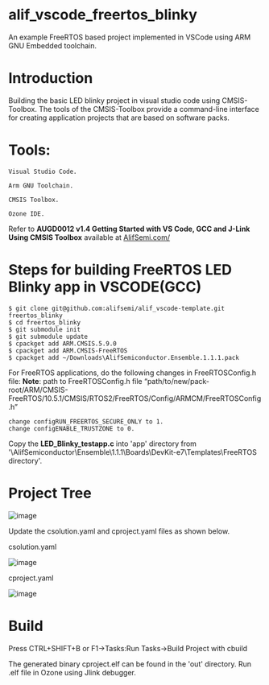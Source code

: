 # alif_vscode_freertos_blinky
An example FreeRTOS based project implemented in VSCode using ARM GNU Embedded toolchain.

# Introduction 

Building the basic LED blinky project in visual studio code using CMSIS-Toolbox. The tools of the CMSIS-Toolbox provide a command-line interface for creating application projects that are based on software packs. 

# Tools: 

    Visual Studio Code.  

    Arm GNU Toolchain.  

    CMSIS Toolbox. 

    Ozone IDE. 

Refer to **AUGD0012 v1.4 Getting Started with VS Code, GCC and J-Link Using CMSIS Toolbox** available at [AlifSemi.com/](https://alifsemi.com/support/application-notes-user-guides/ensemble/)
# Steps for building FreeRTOS LED Blinky app in VSCODE(GCC) 

    $ git clone git@github.com:alifsemi/alif_vscode-template.git freertos_blinky
    $ cd freertos_blinky
    $ git submodule init
    $ git submodule update
    $ cpackget add ARM.CMSIS.5.9.0 
    $ cpackget add ARM.CMSIS-FreeRTOS
    $ cpackget add ~/Downloads\AlifSemiconductor.Ensemble.1.1.1.pack    

For FreeRTOS applications, do the following changes in FreeRTOSConfig.h file: 
**Note**: path to FreeRTOSConfig.h file “path/to/new/pack-root/ARM/CMSIS-FreeRTOS/10.5.1/CMSIS/RTOS2/FreeRTOS/Config/ARMCM/FreeRTOSConfig.h” 

    change configRUN_FREERTOS_SECURE_ONLY to 1. 
    change configENABLE_TRUSTZONE to 0.

Copy the **LED_Blinky_testapp.c** into 'app' directory from '<cmsis-packs>\AlifSemiconductor\Ensemble\1.1.1\Boards\DevKit-e7\Templates\FreeRTOS directory'.

# Project Tree

![image](https://github.com/AlifSemiDev/alif_vscode_freertos_blinky/assets/118854049/bae23be4-e456-415b-905a-b28334472073)

Update the csolution.yaml and cproject.yaml files as shown below. 

csolution.yaml 

![image](https://github.com/AlifSemiDev/alif_vscode_freertos_blinky/assets/118854049/ccf7756e-7cc4-4da4-b56a-db6354ca3f2f)

cproject.yaml 

![image](https://github.com/AlifSemiDev/alif_vscode_freertos_blinky/assets/118854049/b5452cdf-e0da-479c-8767-729cce026424)
 
# Build

Press CTRL+SHIFT+B or F1->Tasks:Run Tasks->Build Project with cbuild

The generated binary cproject.elf can be found in the 'out' directory.
Run .elf file in Ozone using Jlink debugger.
